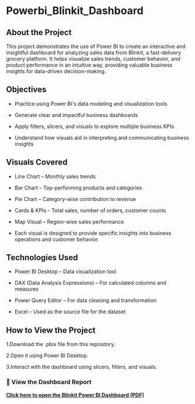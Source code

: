 # Powerbi_Blinkit_Dashboard
## About the Project
This project demonstrates the use of Power BI to create an interactive and insightful dashboard for analyzing sales data from Blinkit, a fast-delivery grocery platform. It helps visualize sales trends, customer behavior, and product performance in an intuitive way, providing valuable business insights for data-driven decision-making.

## Objectives
* Practice using Power BI's data modeling and visualization tools

* Generate clear and impactful business dashboards

* Apply filters, slicers, and visuals to explore multiple business KPIs

* Understand how visuals aid in interpreting and communicating business insights

## Visuals Covered
* Line Chart – Monthly sales trends

* Bar Chart – Top-performing products and categories

* Pie Chart – Category-wise contribution to revenue

* Cards & KPIs – Total sales, number of orders, customer counts

* Map Visual – Region-wise sales performance

* Each visual is designed to provide specific insights into business operations and customer behavior.

## Technologies Used
* Power BI Desktop – Data visualization tool

* DAX (Data Analysis Expressions) – For calculated columns and measures

* Power Query Editor – For data cleaning and transformation

* Excel – Used as the source file for the dataset

## How to View the Project
1.Download the .pbix file from this repository.

2.Open it using Power BI Desktop.

3.Interact with the dashboard using slicers, filters, and visuals.

### 🔗 View the Dashboard Report

 **[Click here to open the Blinkit Power BI Dashboard (PDF)](https://github.com/pallavi544/Powerbi_Blinkit_Dashboard/blob/main/blink%20it%20project.pdf)**  
